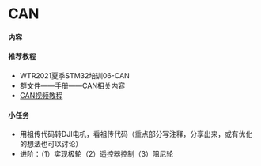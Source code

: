 # CAN

#### 内容

#### 推荐教程

- WTR2021夏季STM32培训06-CAN
- 群文件——手册——CAN相关内容
- [CAN视频教程](https://www.bilibili.com/video/BV1Sy4y1y7B1?p=10&vd_source=baa784078e67e28c38d26cf6881f8357)
#### 小任务
- 用祖传代码转DJI电机，看祖传代码（重点部分写注释，分享出来，或有优化的想法也可以讨论）
- 进阶：（1）实现极轮（2）遥控器控制（3）阻尼轮